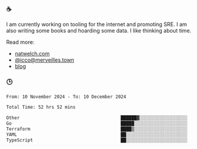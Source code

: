 ### ☕

I am currently working on tooling for the internet and promoting SRE. I am also writing some books and hoarding some data. I like thinking about time. 

Read more:

 - [natwelch.com](https://natwelch.com)
 - [@icco@merveilles.town](https://merveilles.town/@icco)
 - [blog](https://writing.natwelch.com)

### 🕒

<!--START_SECTION:waka-->

```txt
From: 10 November 2024 - To: 10 December 2024

Total Time: 52 hrs 52 mins

Other                                      ██████▓░░░░░░░░░░░░░░░░░░   27.23 %
Go                                         █████░░░░░░░░░░░░░░░░░░░░   19.65 %
Terraform                                  ████▒░░░░░░░░░░░░░░░░░░░░   16.79 %
YAML                                       ██░░░░░░░░░░░░░░░░░░░░░░░   08.51 %
TypeScript                                 ██░░░░░░░░░░░░░░░░░░░░░░░   08.04 %
```

<!--END_SECTION:waka-->
